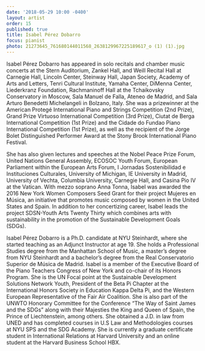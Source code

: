 ```yaml
---
date: '2018-05-29 10:00 -0400'
layout: artist
order: 15
published: true
title: Isabel Pérez Dobarro
focus: pianist
photo: 21273645_761680144011568_2638129967225189617_o (1) (1).jpg
---
```

Isabel Pérez Dobarro has appeared in solo recitals and chamber music concerts at the Stern Auditorium, Zankel Hall, and Weill Recital Hall at Carnegie Hall, Lincoln Center, Steinway Hall, Japan Society, Academy of Arts and Letters, Tenri Cultural Institute, Yamaha Center, DiMenna Center, Liederkranz Foundation, Rachmaninoff Hall at the Tchaikovsky Conservatory in Moscow, Sala Manuel de Falla, Ateneo de Madrid, and Sala Arturo Benedetti Michelangeli in Bolzano, Italy.  She was a prizewinner at the American Protegé International Piano and Strings Competition (2nd Prize), Grand Prize Virtuoso International Competition (3rd Prize), Ciutat de Berga International Competition (1st Prize) and the Cidade do Fundao Piano International Competition (1st Prize), as well as the recipient of the Jorge Bolet Distinguished Performer Award at the Stony Brook International Piano Festival. 

She has also given lectures and speeches at the Nobel Peace Prize Forum, United Nations General Assembly, ECOSOC Youth Forum, European Parliament within the European Arts Forum, I Jornadas Sostenibilidad e Instituciones Culturales, University of Michigan, IE University in Madrid, University of Vechta, Columbia University, Carnegie Hall, and Casina Pio IV at the Vatican. With mezzo soprano Anna Tonna, Isabel was awarded the 2016 New York Women Composers Seed Grant for their project Mujeres en Música, an initiative that promotes music composed by women in the United States and Spain. In addition to her concertizing career, Isabel leads the project SDSN-Youth Arts Twenty Thirty which combines arts with sustainability in the promotion of the Sustainable Development Goals (SDGs).

Isabel Pérez Dobarro is a Ph.D. candidate at NYU Steinhardt, where she started teaching as an Adjunct Instructor at age 19. She holds a Professional Studies degree from the Manhattan School of Music, a master’s degree from NYU Steinhardt and a bachelor’s degree from the Real Conservatorio Superior de Música de Madrid. Isabel is a member of the Executive Board of the Piano Teachers Congress of New York and co-chair of its Honors Program. She is the UN Focal point at the Sustainable Development Solutions Network Youth, President of the Beta Pi Chapter at the International Honors Society in Education Kappa Delta Pi, and the Western European Representative of the Fair Air Coalition. She is also part of the UNWTO Honorary Committee for the Conference “The Way of Saint James and the SDGs” along with their Majesties the King and Queen of Spain, the Prince of Liechtenstein, among others.  She obtained a J.D. in law from UNED and has completed courses in U.S Law and Methodologies courses at NYU SPS and the SDG Academy. She is currently a graduate certificate student in International Relations at Harvard University and an online student at the Harvard Business School HBX. 

